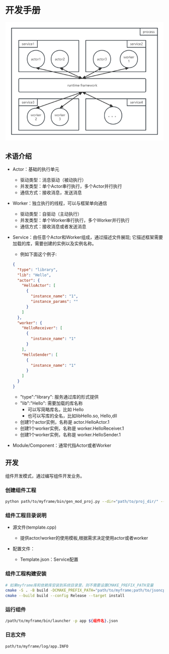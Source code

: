 # 开发手册
![myframe](/doc/pics/myframe_view.png)
## 术语介绍
- Actor：基础的执行单元
  - 驱动类型：消息驱动（被动执行）
  - 并发类型：单个Actor串行执行，多个Actor并行执行
  - 通信方式：接收消息，发送消息

- Worker：独立执行的线程，可以与框架单向通信
  - 驱动类型：自驱动（主动执行）
  - 并发类型：单个Worker串行执行，多个Worker并行执行
  - 通信方式：接收消息或者发送消息

- Service：由任意个Actor和Worker组成，通过描述文件展现; 它描述框架需要加载的库，需要创建的实例以及实例名称。
  - 例如下面这个例子:
  ```json
  {
    "type": "library",
    "lib": "Hello",
    "actor": {
      "HelloActor": [
        {
          "instance_name": "1",
          "instance_params": ""
        }
      ]
    },
    "worker": {
      "HelloReceiver": [
        {
          "instance_name": "1"
        }
      ],
      "HelloSender": [
        {
          "instance_name": "1"
        }
      ]
    }
  }
  ```
  - "type":"library": 服务通过库的形式提供
  - "lib":"Hello": 需要加载的库名称
    - 可以写简略库名，比如 Hello
    - 也可以写库的全名，比如libHello.so, Hello,dll
  - 创建1个actor实例，名称是 actor.HelloActor.1
  - 创建1个worker实例，名称是 worker.HelloReceiver.1
  - 创建1个worker实例，名称是 worker.HelloSender.1

- Module/Component：通常代指Actor或者Worker

## 开发
组件开发模式，通过编写组件开发业务。

### 创建组件工程
```sh
python path/to/myframe/bin/gen_mod_proj.py --dir="path/to/proj_dir/" --name="mod_name"
```

### 组件工程目录说明
- 源文件(template.cpp)
  - 提供actor/worker的使用模板,根据需求决定使用actor或者worker

- 配置文件：
  - Template.json：Service配置

### 组件工程构建安装
```sh
# 如果myframe库和依赖库安装到系统目录里，则不需要设置CMAKE_PREFIX_PATH变量
cmake -S . -B build -DCMAKE_PREFIX_PATH="path/to/myframe;path/to/jsoncpp;path/to/glog"
cmake --build build --config Release --target install
```

### 运行组件
```sh
/path/to/myframe/bin/launcher -p app ${组件名}.json
```

### 日志文件
```sh
path/to/myframe/log/app.INFO
```
